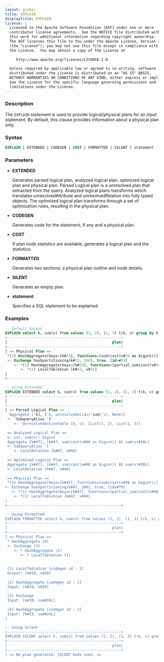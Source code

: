 ```yaml
---
layout: global
title: EXPLAIN
displayTitle: EXPLAIN
license: |
  Licensed to the Apache Software Foundation (ASF) under one or more
  contributor license agreements.  See the NOTICE file distributed with
  this work for additional information regarding copyright ownership.
  The ASF licenses this file to You under the Apache License, Version 2.0
  (the "License"); you may not use this file except in compliance with
  the License.  You may obtain a copy of the License at
 
     http://www.apache.org/licenses/LICENSE-2.0
 
  Unless required by applicable law or agreed to in writing, software
  distributed under the License is distributed on an "AS IS" BASIS,
  WITHOUT WARRANTIES OR CONDITIONS OF ANY KIND, either express or implied.
  See the License for the specific language governing permissions and
  limitations under the License.
---
```


### Description

The `EXPLAIN` statement is used to provide logical/physical plans for an input statement. 
By default, this clause provides information about a physical plan only.

### Syntax

```sql
EXPLAIN [ EXTENDED | CODEGEN | COST | FORMATTED | SILENT ] statement
```

### Parameters

* **EXTENDED**

    Generates parsed logical plan, analyzed logical plan, optimized logical plan and physical plan.
    Parsed Logical plan is a unresolved plan that extracted from the query.
    Analyzed logical plans transforms which translates unresolvedAttribute and unresolvedRelation into fully typed objects.
    The optimized logical plan transforms through a set of optimization rules, resulting in the physical plan.

* **CODEGEN**

    Generates code for the statement, if any and a physical plan.

* **COST**

    If plan node statistics are available, generates a logical plan and the statistics.

* **FORMATTED**

    Generates two sections: a physical plan outline and node details.
 
* **SILENT**

    Generates an empty plan.

* **statement**

    Specifies a SQL statement to be explained.

### Examples

```sql
-- Default Output
EXPLAIN select k, sum(v) from values (1, 2), (1, 3) t(k, v) group by k;
+----------------------------------------------------+
|                                                plan|
+----------------------------------------------------+
| == Physical Plan ==
 *(2) HashAggregate(keys=[k#33], functions=[sum(cast(v#34 as bigint))])
 +- Exchange hashpartitioning(k#33, 200), true, [id=#59]
    +- *(1) HashAggregate(keys=[k#33], functions=[partial_sum(cast(v#34 as bigint))])
       +- *(1) LocalTableScan [k#33, v#34]
|
+----------------------------------------------------

-- Using Extended
EXPLAIN EXTENDED select k, sum(v) from values (1, 2), (1, 3) t(k, v) group by k;
+----------------------------------------------------+
|                                                plan|
+----------------------------------------------------+
| == Parsed Logical Plan ==
 'Aggregate ['k], ['k, unresolvedalias('sum('v), None)]
 +- 'SubqueryAlias `t`
    +- 'UnresolvedInlineTable [k, v], [List(1, 2), List(1, 3)]
   
 == Analyzed Logical Plan ==
 k: int, sum(v): bigint
 Aggregate [k#47], [k#47, sum(cast(v#48 as bigint)) AS sum(v)#50L]
 +- SubqueryAlias `t`
    +- LocalRelation [k#47, v#48]
   
 == Optimized Logical Plan ==
 Aggregate [k#47], [k#47, sum(cast(v#48 as bigint)) AS sum(v)#50L]
 +- LocalRelation [k#47, v#48]
   
 == Physical Plan ==
 *(2) HashAggregate(keys=[k#47], functions=[sum(cast(v#48 as bigint))], output=[k#47, sum(v)#50L])
+- Exchange hashpartitioning(k#47, 200), true, [id=#79]
   +- *(1) HashAggregate(keys=[k#47], functions=[partial_sum(cast(v#48 as bigint))], output=[k#47, sum#52L])
    +- *(1) LocalTableScan [k#47, v#48]
|
+----------------------------------------------------+

-- Using Formatted
EXPLAIN FORMATTED select k, sum(v) from values (1, 2), (1, 3) t(k, v) group by k;
+----------------------------------------------------+
|                                                plan|
+----------------------------------------------------+
| == Physical Plan ==
 * HashAggregate (4)
 +- Exchange (3)
    +- * HashAggregate (2)
       +- * LocalTableScan (1)
   
   
 (1) LocalTableScan [codegen id : 1]
 Output: [k#19, v#20]
        
 (2) HashAggregate [codegen id : 1]
 Input: [k#19, v#20]
        
 (3) Exchange
 Input: [k#19, sum#24L]
        
 (4) HashAggregate [codegen id : 2]
 Input: [k#19, sum#24L]
|

-- Using Silent 
+----------------------------------------------------+
EXPLAIN SILENT select k, sum(v) from values (1, 2), (1, 3) t(k, v) group by k;
+----------------------------------------------------+
|                                                plan|
+----------------------------------------------------+
| == No plan generated. SILENT mode used. ==
```
